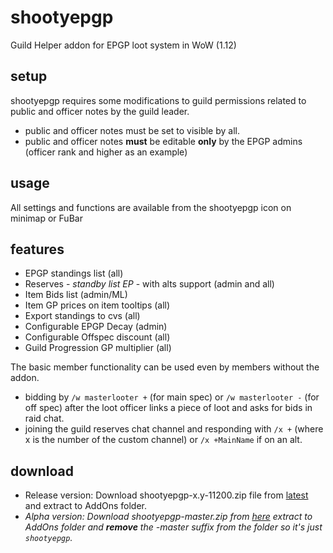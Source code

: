 # shootyepgp
Guild Helper addon for EPGP loot system in WoW (1.12)

## setup
shootyepgp requires some modifications to guild permissions related to public and officer notes by the guild leader. 
- public and officer notes must be set to visible by all.
- public and officer notes **must** be editable **only** by the EPGP admins (officer rank and higher as an example)

## usage
All settings and functions are available from the shootyepgp icon on minimap or FuBar

## features
- EPGP standings list (all)
- Reserves - *standby list EP* - with alts support (admin and all)
- Item Bids list (admin/ML)
- Item GP prices on item tooltips (all)
- Export standings to cvs (all)
- Configurable EPGP Decay (admin)
- Configurable Offspec discount (all)
- Guild Progression GP multiplier (all)

The basic member functionality can be used even by members without the addon. 
- bidding by `/w masterlooter +` (for main spec) or `/w masterlooter -` (for off spec) after the loot officer links a piece of loot and asks for bids in raid chat.
- joining the guild reserves chat channel and responding with `/x +` (where x is the number of the custom channel) or `/x +MainName` if on an alt.

## download
- Release version: Download shootyepgp-x.y-11200.zip file from [latest](https://github.com/Road-block/shootyepgp/releases/latest) and extract to AddOns folder.
- *Alpha version: Download shootyepgp-master.zip from [here](https://github.com/Road-block/shootyepgp/archive/master.zip) extract to AddOns folder and **remove** the -master suffix from the folder so it's just `shootyepgp`.*
